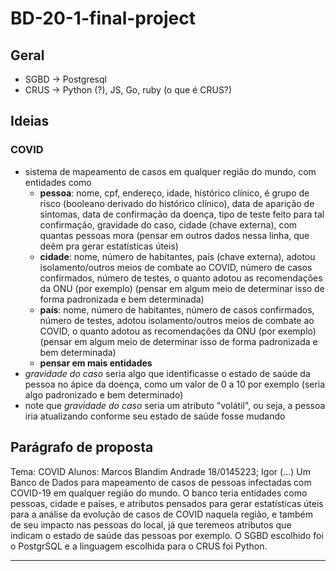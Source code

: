 # BD-20-1-final-project

## Geral
- SGBD -> Postgresql
- CRUS -> Python (?), JS, Go, ruby (o que é CRUS?)

## Ideias

### COVID
- sistema de mapeamento de casos em qualquer região do mundo, com entidades como
  - **pessoa**: nome, cpf, endereço, idade, histórico clínico, é grupo de risco (booleano derivado do histórico clínico), data de aparição de sintomas, data de confirmação da doença, tipo de teste feito para tal confirmação, gravidade do caso, cidade (chave externa), com quantas pessoas mora (pensar em outros dados nessa linha, que deêm pra gerar estatísticas úteis)
  - **cidade**: nome, número de habitantes, país (chave externa), adotou isolamento/outros meios de combate ao COVID, número de casos confirmados, número de testes, o quanto adotou as recomendações da ONU (por exemplo) (pensar em algum meio de determinar isso de forma padronizada e bem determinada)
  - **país**: nome, número de habitantes, número de casos confirmados, número de testes, adotou isolamento/outros meios de combate ao COVID, o quanto adotou as recomendações da ONU (por exemplo) (pensar em algum meio de determinar isso de forma padronizada e bem determinada)
  - **pensar em mais entidades**
- _gravidade do caso_ seria algo que identificasse o estado de saúde da pessoa no ápice da doença, como um valor de 0 a 10 por exemplo (seria algo padronizado e bem determinado)
- note que _gravidade do caso_ seria um atributo "volátil", ou seja, a pessoa iria atualizando conforme seu estado de saúde fosse mudando

## Parágrafo de proposta
Tema: COVID
Alunos: Marcos Blandim Andrade 18/0145223; Igor (...)
Um Banco de Dados para mapeamento de casos de pessoas infectadas com COVID-19 em qualquer região do mundo. O banco teria entidades como pessoas, cidade e países, e atributos pensados para gerar estatísticas úteis para a análise da evolução de casos de COVID naquela região, e também de seu impacto nas pessoas do local, já que teremeos atributos que indicam o estado de saúde das pessoas por exemplo. O SGBD escolhido foi o PostgrSQL e a linguagem escolhida para o CRUS foi Python.

-----
